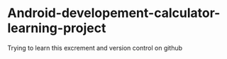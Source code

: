# Android-developement-calculator-learning-project
Trying to learn this excrement and version control on github
